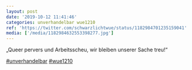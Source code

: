 ```yaml
---
layout: post
date: '2019-10-12 11:41:46'
categories: unverhandelbar wue1210
ref: 'https://twitter.com/schwarzlichtwue/status/1182984701235159041'
media: ['/media/1182984632553398277.jpg']
---
```

„Queer pervers und Arbeitsscheu, wir bleiben unserer Sache treu!“

[#unverhandelbar](/t/unverhandelbar) [#wue1210](/t/wue1210) 